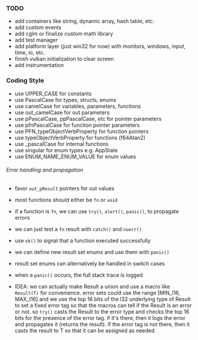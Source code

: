 ### TODO

- add containers like string, dynamic array, hash table, etc.
- add custom events
- add cglm or finalize custom math library
- add test manager
- add platform layer (just win32 for now) with monitors, windows, input, time, io, etc.
- finish vulkan initialization to clear screen
- add instrumentation

### Coding Style

- use UPPER_CASE for constants
- use PascalCase for types, structs, enums
- use camelCase for variables, parameters, functions
- use out_camelCase for out parameters
- use pPascalCase, ppPascalCase, etc for pointer parameters
- use pfnPascalCase for function pointer parameters
- use PFN_typeObjectVerbProperty for function pointers
- use typeObjectVerbProperty for functions (f64Atan2)
- use \_pascalCase for internal functions
- use singular for enum types e.g. AppState
- use ENUM_NAME_ENUM_VALUE for enum values

###### Error handling and propagation

- favor `out_pResult` pointers for out values
- most functions should either be `fn` or `void`
- if a function is `fn`, we can use `try()`, `alert()`, `panic()`, to propagate errors
- we can just test a `fn` result with `catch()` and `noerr()`
- use `ok()` to signal that a function executed successfully
- we can define new result set enums and use them with `panic()`
- result set enums can alternatively be handled in switch cases
- when a `panic()` occurs, the full stack trace is logged

- IDEA: we can actually make Result a union and use a macro like `Result(T)` for convenience.
  error sets could use the range [MIN_I16, MAX_I16] and we use the top 16 bits
  of the I32 underlying type of Result to set a fixed error tag so that the macros can
  tell if the Result is an error or not.
  so `try()` casts the Result to the error type and checks the top 16 bits for the presence of the
  error tag. if it's there, then it logs the error and propagates it (returns the result).
  if the error tag is not there, then it casts the result to T so that it can be assigned as needed.
